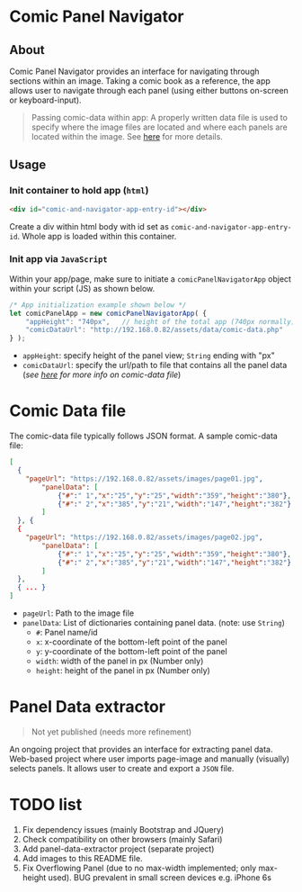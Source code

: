 # Comic Panel Navigator

## About
Comic Panel Navigator provides an interface for navigating through sections within an image. 
Taking a comic book as a reference, the app allows user to navigate through each panel (using either buttons on-screen or keyboard-input). 
> Passing comic-data within app: A properly written data file is used to specify where the image files are located and where each panels are located within the image. 
See [here](#comic-data-file) for more details.

## Usage
### Init container to hold app (`html`)
```html
<div id="comic-and-navigator-app-entry-id"></div>
```
Create a div within html body with id set as `comic-and-navigator-app-entry-id`. Whole app is loaded within this container.

### Init app via `JavaScript`
Within your app/page, make sure to initiate a `comicPanelNavigatorApp` object within your script (JS) as shown below.
```jsx
/* App initialization example shown below */
let comicPanelApp = new comicPanelNavigatorApp( {
	"appHeight": "740px",	// height of the total app (740px normally)
	"comicDataUrl": "http://192.168.0.82/assets/data/comic-data.php"
} );

```

* `appHeight`: specify height of the panel view; `String` ending with "px"
* `comicDataUrl`: specify the url/path to file that contains all the panel data (*see [here](#comic-data-file) for more info on comic-data file*)

# <a id="comic-data-file"> </a> Comic Data file
The comic-data file typically follows JSON format. A sample comic-data file:

```json
[
  {
    "pageUrl": "https://192.168.0.82/assets/images/page01.jpg", 
        "panelData": [
            {"#":" 1","x":"25","y":"25","width":"359","height":"380"},
            {"#":" 2","x":"385","y":"21","width":"147","height":"382"}
        ] 
  }, {
  {
    "pageUrl": "https://192.168.0.82/assets/images/page02.jpg", 
        "panelData": [
            {"#":" 1","x":"25","y":"25","width":"359","height":"380"},
            {"#":" 2","x":"385","y":"21","width":"147","height":"382"}
        ] 
  }, 
  { ... }
]
```

* `pageUrl`: Path to the image file
* `panelData`: List of dictionaries containing panel data. (note: use `String`)
  * `#`: Panel name/id
  * `x`: x-coordinate of the bottom-left point of the panel
  * `y`: y-coordinate of the bottom-left point of the panel
  * `width`: width of the panel in px (Number only)
  * `height`: height of the panel in px (Number only)

# Panel Data extractor
> Not yet published (needs more refinement)

An ongoing project that provides an interface for extracting panel data. 
Web-based project where user imports page-image and manually (visually) selects panels. It allows user to create and export a `JSON` file.

# TODO list
1. Fix dependency issues (mainly Bootstrap and JQuery)
2. Check compatibility on other browsers (mainly Safari)
3. Add panel-data-extractor project (separate project)
4. Add images to this README file.
5. Fix Overflowing Panel (due to no max-width implemented; only max-height used). BUG prevalent in small screen devices e.g. iPhone 6s


